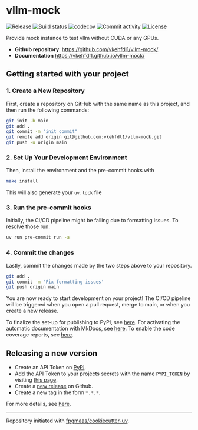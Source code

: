 # vllm-mock

[![Release](https://img.shields.io/github/v/release/vkehfdl1/vllm-mock)](https://img.shields.io/github/v/release/vkehfdl1/vllm-mock)
[![Build status](https://img.shields.io/github/actions/workflow/status/vkehfdl1/vllm-mock/main.yml?branch=main)](https://github.com/vkehfdl1/vllm-mock/actions/workflows/main.yml?query=branch%3Amain)
[![codecov](https://codecov.io/gh/vkehfdl1/vllm-mock/branch/main/graph/badge.svg)](https://codecov.io/gh/vkehfdl1/vllm-mock)
[![Commit activity](https://img.shields.io/github/commit-activity/m/vkehfdl1/vllm-mock)](https://img.shields.io/github/commit-activity/m/vkehfdl1/vllm-mock)
[![License](https://img.shields.io/github/license/vkehfdl1/vllm-mock)](https://img.shields.io/github/license/vkehfdl1/vllm-mock)

Provide mock instance to test vllm without CUDA or any GPUs.

- **Github repository**: <https://github.com/vkehfdl1/vllm-mock/>
- **Documentation** <https://vkehfdl1.github.io/vllm-mock/>

## Getting started with your project

### 1. Create a New Repository

First, create a repository on GitHub with the same name as this project, and then run the following commands:

```bash
git init -b main
git add .
git commit -m "init commit"
git remote add origin git@github.com:vkehfdl1/vllm-mock.git
git push -u origin main
```

### 2. Set Up Your Development Environment

Then, install the environment and the pre-commit hooks with

```bash
make install
```

This will also generate your `uv.lock` file

### 3. Run the pre-commit hooks

Initially, the CI/CD pipeline might be failing due to formatting issues. To resolve those run:

```bash
uv run pre-commit run -a
```

### 4. Commit the changes

Lastly, commit the changes made by the two steps above to your repository.

```bash
git add .
git commit -m 'Fix formatting issues'
git push origin main
```

You are now ready to start development on your project!
The CI/CD pipeline will be triggered when you open a pull request, merge to main, or when you create a new release.

To finalize the set-up for publishing to PyPI, see [here](https://fpgmaas.github.io/cookiecutter-uv/features/publishing/#set-up-for-pypi).
For activating the automatic documentation with MkDocs, see [here](https://fpgmaas.github.io/cookiecutter-uv/features/mkdocs/#enabling-the-documentation-on-github).
To enable the code coverage reports, see [here](https://fpgmaas.github.io/cookiecutter-uv/features/codecov/).

## Releasing a new version

- Create an API Token on [PyPI](https://pypi.org/).
- Add the API Token to your projects secrets with the name `PYPI_TOKEN` by visiting [this page](https://github.com/vkehfdl1/vllm-mock/settings/secrets/actions/new).
- Create a [new release](https://github.com/vkehfdl1/vllm-mock/releases/new) on Github.
- Create a new tag in the form `*.*.*`.

For more details, see [here](https://fpgmaas.github.io/cookiecutter-uv/features/cicd/#how-to-trigger-a-release).

---

Repository initiated with [fpgmaas/cookiecutter-uv](https://github.com/fpgmaas/cookiecutter-uv).
